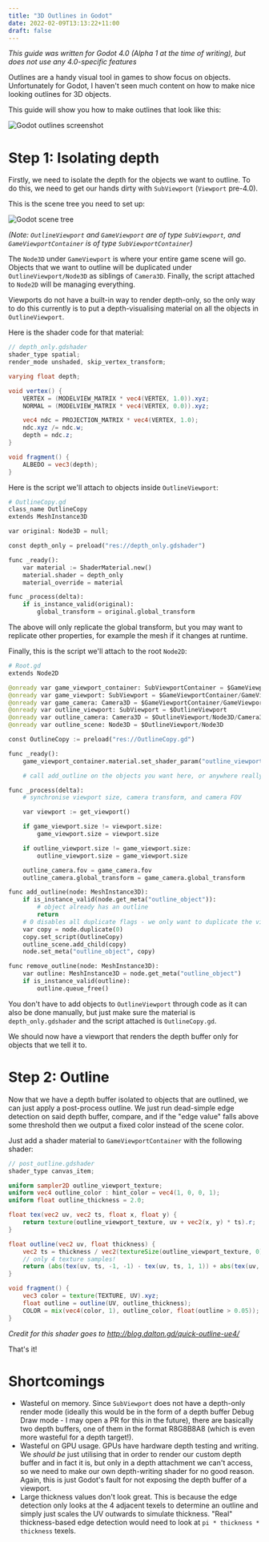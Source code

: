 ```yaml
---
title: "3D Outlines in Godot"
date: 2022-02-09T13:13:22+11:00
draft: false
---
```


_This guide was written for Godot 4.0 (Alpha 1 at the time of writing), but does not use any 4.0-specific features_

Outlines are a handy visual tool in games to show focus on objects. Unfortunately for Godot, I haven't seen much content on how to make nice looking outlines for 3D objects.

This guide will show you how to make outlines that look like this:

![Godot outlines screenshot](/static/static/godot-outline.png)

# Step 1: Isolating depth

Firstly, we need to isolate the depth for the objects we want to outline. To do this, we need to get our hands dirty with `SubViewport` (`Viewport` pre-4.0).

This is the scene tree you need to set up:

![Godot scene tree](/static/static/godot-outline-scene-tree.png)

_(Note: `OutlineViewport` and `GameViewport` are of type `SubViewport`, and `GameViewportContainer` is of type `SubViewportContainer`)_

The `Node3D` under `GameViewport` is where your entire game scene will go. Objects that we want to outline will be duplicated under `OutlineViewport/Node3D` as siblings of `Camera3D`. Finally, the script attached to `Node2D` will be managing everything.

Viewports do not have a built-in way to render depth-only, so the only way to do this currently is to put a depth-visualising material on all the objects in `OutlineViewport`.

Here is the shader code for that material:

```glsl
// depth_only.gdshader
shader_type spatial;
render_mode unshaded, skip_vertex_transform;

varying float depth;

void vertex() {
	VERTEX = (MODELVIEW_MATRIX * vec4(VERTEX, 1.0)).xyz;
	NORMAL = (MODELVIEW_MATRIX * vec4(VERTEX, 0.0)).xyz;

	vec4 ndc = PROJECTION_MATRIX * vec4(VERTEX, 1.0);
	ndc.xyz /= ndc.w;
	depth = ndc.z;
}

void fragment() {
	ALBEDO = vec3(depth);
}
```

Here is the script we'll attach to objects inside `OutlineViewport`:

```python
# OutlineCopy.gd
class_name OutlineCopy
extends MeshInstance3D

var original: Node3D = null;

const depth_only = preload("res://depth_only.gdshader")

func _ready():
	var material := ShaderMaterial.new()
	material.shader = depth_only
	material_override = material

func _process(delta):
	if is_instance_valid(original):
		global_transform = original.global_transform
```

The above will only replicate the global transform, but you may want to replicate other properties, for example the mesh if it changes at runtime.

Finally, this is the script we'll attach to the root `Node2D`:

```python
# Root.gd
extends Node2D

@onready var game_viewport_container: SubViewportContainer = $GameViewportContainer
@onready var game_viewport: SubViewport = $GameViewportContainer/GameViewport
@onready var game_camera: Camera3D = $GameViewportContainer/GameViewport/Node3D/Camera3D
@onready var outline_viewport: SubViewport = $OutlineViewport
@onready var outline_camera: Camera3D = $OutlineViewport/Node3D/Camera3D
@onready var outline_scene: Node3D = $OutlineViewport/Node3D

const OutlineCopy := preload("res://OutlineCopy.gd")

func _ready():
	game_viewport_container.material.set_shader_param("outline_viewport_texture", outline_viewport.get_texture())

    # call add_outline on the objects you want here, or anywhere really

func _process(delta):
    # synchronise viewport size, camera transform, and camera FOV

	var viewport := get_viewport()

	if game_viewport.size != viewport.size:
		game_viewport.size = viewport.size

	if outline_viewport.size != game_viewport.size:
		outline_viewport.size = game_viewport.size

	outline_camera.fov = game_camera.fov
	outline_camera.global_transform = game_camera.global_transform

func add_outline(node: MeshInstance3D):
	if is_instance_valid(node.get_meta("outline_object")):
		# object already has an outline
		return
	# 0 disables all duplicate flags - we only want to duplicate the visuals
	var copy = node.duplicate(0)
	copy.set_script(OutlineCopy)
	outline_scene.add_child(copy)
	node.set_meta("outline_object", copy)

func remove_outline(node: MeshInstance3D):
	var outline: MeshInstance3D = node.get_meta("outline_object")
	if is_instance_valid(outline):
		outline.queue_free()
```

You don't have to add objects to `OutlineViewport` through code as it can also be done manually, but just make sure the material is `depth_only.gdshader` and the script attached is `OutlineCopy.gd`.

We should now have a viewport that renders the depth buffer only for objects that we tell it to.

# Step 2: Outline

Now that we have a depth buffer isolated to objects that are outlined, we can just apply a post-process outline. We just run dead-simple edge detection on said depth buffer, compare, and if the "edge value" falls above some threshold then we output a fixed color instead of the scene color.

Just add a shader material to `GameViewportContainer` with the following shader:

```glsl
// post_outline.gdshader
shader_type canvas_item;

uniform sampler2D outline_viewport_texture;
uniform vec4 outline_color : hint_color = vec4(1, 0, 0, 1);
uniform float outline_thickness = 2.0;

float tex(vec2 uv, vec2 ts, float x, float y) {
	return texture(outline_viewport_texture, uv + vec2(x, y) * ts).r;
}

float outline(vec2 uv, float thickness) {
	vec2 ts = thickness / vec2(textureSize(outline_viewport_texture, 0));
    // only 4 texture samples!
	return (abs(tex(uv, ts, -1, -1) - tex(uv, ts, 1, 1)) + abs(tex(uv, ts, 1, -1) - tex(uv, ts, -1, 1)));
}

void fragment() {
	vec3 color = texture(TEXTURE, UV).xyz;
	float outline = outline(UV, outline_thickness);
	COLOR = mix(vec4(color, 1), outline_color, float(outline > 0.05));
}
```

_Credit for this shader goes to http://blog.dalton.gd/quick-outline-ue4/_

That's it!

# Shortcomings

-   Wasteful on memory. Since `SubViewport` does not have a depth-only render mode (ideally this would be in the form of a depth buffer Debug Draw mode - I may open a PR for this in the future), there are basically two depth buffers, one of them in the format R8G8B8A8 (which is even more wasteful for a depth target!).
-   Wasteful on GPU usage. GPUs have hardware depth testing and writing. We _should be_ just utilising that in order to render our custom depth buffer and in fact it is, but only in a depth attachment we can't access, so we need to make our own depth-writing shader for no good reason. Again, this is just Godot's fault for not exposing the depth buffer of a viewport.
-   Large thickness values don't look great. This is because the edge detection only looks at the 4 adjacent texels to determine an outline and simply just scales the UV outwards to simulate thickness. "Real" thickness-based edge detection would need to look at `pi * thickness * thickness` texels.
